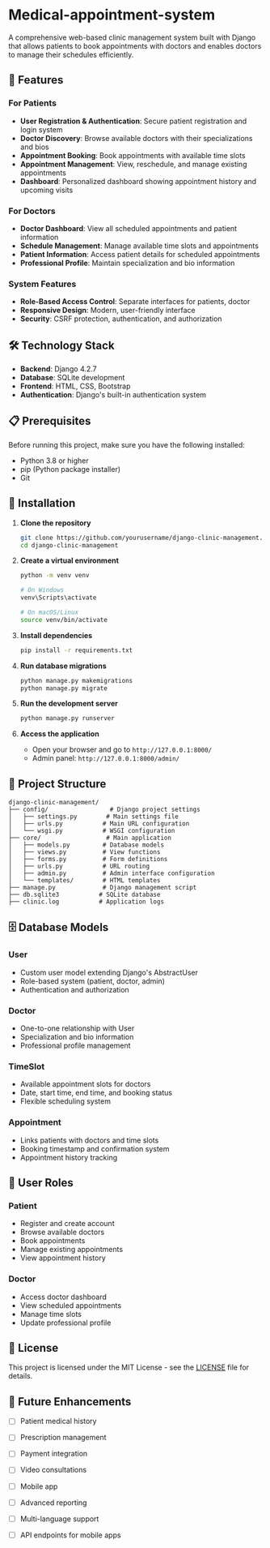 # Medical-appointment-system


A comprehensive web-based clinic management system built with Django that allows patients to book appointments with doctors and enables doctors to manage their schedules efficiently.

## 🏥 Features

### For Patients
- **User Registration & Authentication**: Secure patient registration and login system
- **Doctor Discovery**: Browse available doctors with their specializations and bios
- **Appointment Booking**: Book appointments with available time slots
- **Appointment Management**: View, reschedule, and manage existing appointments
- **Dashboard**: Personalized dashboard showing appointment history and upcoming visits

### For Doctors
- **Doctor Dashboard**: View all scheduled appointments and patient information
- **Schedule Management**: Manage available time slots and appointments
- **Patient Information**: Access patient details for scheduled appointments
- **Professional Profile**: Maintain specialization and bio information

### System Features
- **Role-Based Access Control**: Separate interfaces for patients, doctor
- **Responsive Design**: Modern, user-friendly interface
- **Security**: CSRF protection, authentication, and authorization

## 🛠️ Technology Stack

- **Backend**: Django 4.2.7
- **Database**: SQLite development
- **Frontend**: HTML, CSS, Bootstrap
- **Authentication**: Django's built-in authentication system


## 📋 Prerequisites

Before running this project, make sure you have the following installed:

- Python 3.8 or higher
- pip (Python package installer)
- Git

## 🚀 Installation

1. **Clone the repository**
   ```bash
   git clone https://github.com/yourusername/django-clinic-management.git
   cd django-clinic-management
   ```

2. **Create a virtual environment**
   ```bash
   python -m venv venv
   
   # On Windows
   venv\Scripts\activate
   
   # On macOS/Linux
   source venv/bin/activate
   ```

3. **Install dependencies**
   ```bash
   pip install -r requirements.txt
   ```

4. **Run database migrations**
   ```bash
   python manage.py makemigrations
   python manage.py migrate
   ```

5. **Run the development server**
   ```bash
   python manage.py runserver
   ```

6. **Access the application**
   - Open your browser and go to `http://127.0.0.1:8000/`
   - Admin panel: `http://127.0.0.1:8000/admin/`

## 📁 Project Structure

```
django-clinic-management/
├── config/                 # Django project settings
│   ├── settings.py        # Main settings file
│   ├── urls.py           # Main URL configuration
│   └── wsgi.py           # WSGI configuration
├── core/                  # Main application
│   ├── models.py         # Database models
│   ├── views.py          # View functions
│   ├── forms.py          # Form definitions
│   ├── urls.py           # URL routing
│   ├── admin.py          # Admin interface configuration
│   └── templates/        # HTML templates
├── manage.py             # Django management script
├── db.sqlite3           # SQLite database
├── clinic.log           # Application logs

```

## 🗄️ Database Models

### User
- Custom user model extending Django's AbstractUser
- Role-based system (patient, doctor, admin)
- Authentication and authorization

### Doctor
- One-to-one relationship with User
- Specialization and bio information
- Professional profile management

### TimeSlot
- Available appointment slots for doctors
- Date, start time, end time, and booking status
- Flexible scheduling system

### Appointment
- Links patients with doctors and time slots
- Booking timestamp and confirmation system
- Appointment history tracking


## 👥 User Roles

### Patient
- Register and create account
- Browse available doctors
- Book appointments
- Manage existing appointments
- View appointment history

### Doctor
- Access doctor dashboard
- View scheduled appointments
- Manage time slots
- Update professional profile




## 📝 License

This project is licensed under the MIT License - see the [LICENSE](LICENSE) file for details.


## 🔮 Future Enhancements

- [ ] Patient medical history
- [ ] Prescription management
- [ ] Payment integration
- [ ] Video consultations
- [ ] Mobile app
- [ ] Advanced reporting
- [ ] Multi-language support
- [ ] API endpoints for mobile apps




